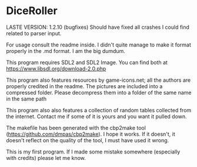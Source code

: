 # DiceRoller

LASTE VERSION: 1.2.10 (bugfixes)
Should have fixed all crashes I could find related to parser input.

For usage consult the readme inside. I didn't quite manage to make it format properly in the .md format. I am the big dumdum.

This program requires SDL2 and SDL2 Image. You can find both at https://www.libsdl.org/download-2.0.php

This program also features resources by game-icons.net; all the authors are properly credited in the readme. The pictures are included into a compressed folder. Please decompress them into a folder of the same name in the same path

This program also also features a collection of random tables collected from the internet. Contact me if some of it is yours and you want it pulled down.

The makefile has been generated with the cbp2make tool (https://github.com/dmpas/cbp2make). I hope it works. If it doesn't, it doesn't reflect on the quality of the tool, I must have used it wrong.



This is my first program. If I made some mistake somewhere (especially with credits) please let me know.
